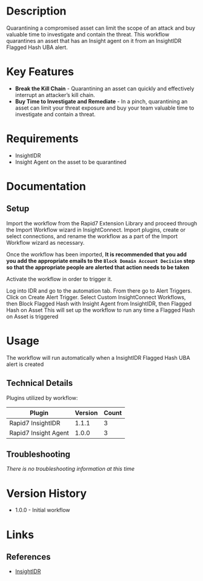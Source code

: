 # Description

Quarantining a compromised asset can limit the scope of an attack and buy valuable time to investigate and contain the threat. This workflow quarantines an asset that has an Insight agent on it from an InsightIDR Flagged Hash UBA alert.

# Key Features

* **Break the Kill Chain** - Quarantining an asset can quickly and effectively interrupt an attacker’s kill chain.
* **Buy Time to Investigate and Remediate** - In a pinch, quarantining an asset can limit your threat exposure and buy your team valuable time to investigate and contain a threat. 

# Requirements

* InsightIDR
* Insight Agent on the asset to be quarantined

# Documentation

## Setup

Import the workflow from the Rapid7 Extension Library and proceed through the Import Workflow wizard in InsightConnect. Import plugins, create or select connections, and rename the workflow as a part of the Import Workflow wizard as necessary.

Once the workflow has been imported, **It is recommended that you add you add the appropriate emails to the `Block Domain Account Decision` step so that the appropriate people are alerted that action needs to be taken**

Activate the workflow in order to trigger it.

Log into IDR and go to the automation tab. From there go to Alert Triggers. Click on Create Alert Trigger.
Select Custom InsightConnect Workflows, then Block Flagged Hash with Insight Agent from InsightIDR, then Flagged Hash on Asset
This will set up the workflow to run any time a Flagged Hash on Asset is triggered

# Usage

The workflow will run automatically when a InsightIDR Flagged Hash UBA alert is created

## Technical Details

Plugins utilized by workflow:

|Plugin|Version|Count|
|----|----|--------|
|Rapid7 InsightIDR|1.1.1|3|
|Rapid7 Insight Agent|1.0.0|3|

## Troubleshooting

_There is no troubleshooting information at this time_

# Version History

* 1.0.0 - Initial workflow

# Links

## References

* [InsightIDR](https://www.rapid7.com/products/insightidr/)
